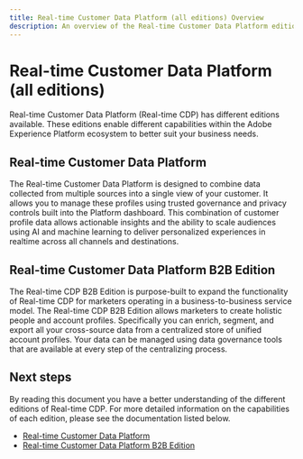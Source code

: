 ```yaml
---
title: Real-time Customer Data Platform (all editions) Overview
description: An overview of the Real-time Customer Data Platform editions
---
```

# Real-time Customer Data Platform (all editions)

Real-time Customer Data Platform (Real-time CDP) has different editions available. These editions enable different capabilities within the Adobe Experience Platform ecosystem to better suit your business needs. 

## Real-time Customer Data Platform

The Real-time Customer Data Platform is designed to combine data collected from multiple sources into a single view of your customer. It allows you to manage these profiles using trusted governance and privacy controls built into the Platform dashboard. This combination of customer profile data allows actionable insights and the ability to scale audiences using AI and machine learning to deliver personalized experiences in realtime across all channels and destinations. 

## Real-time Customer Data Platform B2B Edition

The Real-time CDP B2B Edition is purpose-built to expand the functionality of Real-time CDP for marketers operating in a business-to-business service model. The Real-time CDP B2B Edition allows marketers to create holistic people and account profiles. Specifically you can enrich, segment, and export all your cross-source data from a centralized store of unified account profiles. Your data can be managed using data governance tools that are available at every step of the centralizing process.

## Next steps

By reading this document you have a better understanding of the different editions of Real-time CDP. For more detailed information on the capabilities of each edition, please see the documentation listed below.

* [Real-time Customer Data Platform](../rtcdp/overview.md)
* [Real-time Customer Data Platform B2B Edition](../rtcdp/b2b-overview.md)
